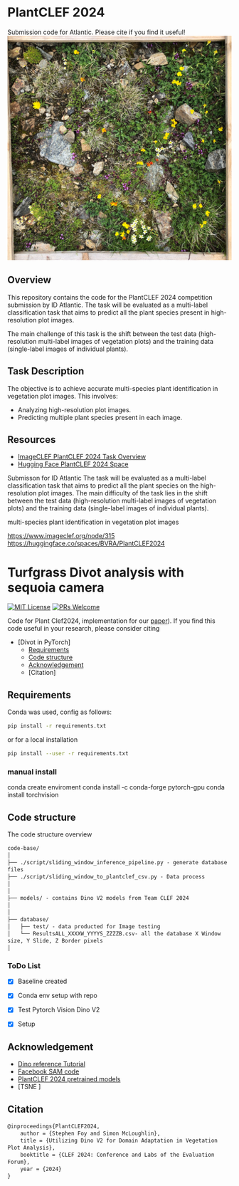 # PlantCLEF 2024

Submission code for Atlantic. Please cite if you find it useful!
<img src="./sample_images/CCC-PPPP-BB-22222222.jpg" name="RGB">

## Overview

This repository contains the code for the PlantCLEF 2024 competition submission by ID Atlantic. The task will be evaluated as a multi-label classification task that aims to predict all the plant species present in high-resolution plot images. 

The main challenge of this task is the shift between the test data (high-resolution multi-label images of vegetation plots) and the training data (single-label images of individual plants).

## Task Description

The objective is to achieve accurate multi-species plant identification in vegetation plot images. This involves:
- Analyzing high-resolution plot images.
- Predicting multiple plant species present in each image.

## Resources

- [ImageCLEF PlantCLEF 2024 Task Overview](https://www.imageclef.org/node/315)
- [Hugging Face PlantCLEF 2024 Space](https://huggingface.co/spaces/BVRA/PlantCLEF2024)


Submisson for ID Atlantic
The task will be evaluated as a multi-label classification task that aims to predict all the plant species on the high-resolution plot images. The main difficulty of the task lies in the shift between the test data (high-resolution multi-label images of vegetation plots) and the training data (single-label images of individual plants).

multi-species plant identification in vegetation plot images

https://www.imageclef.org/node/315
https://huggingface.co/spaces/BVRA/PlantCLEF2024



# Turfgrass Divot analysis with sequoia camera
[![MIT License](https://img.shields.io/badge/license-MIT-green.svg)](https://opensource.org/licenses/MIT) [![PRs Welcome](https://img.shields.io/badge/PRs-welcome-brightgreen.svg?style=flat-square)](http://makeapullrequest.com)



Code for Plant Clef2024,  implementation for our [paper]()).  If you find this code useful in your research, please consider citing

<!-- TOC -->

- [Divot in PyTorch]
  - [Requirements](#requirements)
  - [Code structure](#code-structure)
  - [Acknowledgement](#acknowledgement)
  - [Citation]

<!-- /TOC -->



## Requirements
Conda was used, config as follows:

```bash
pip install -r requirements.txt
```

or for a local installation

```bash
pip install --user -r requirements.txt
```

### manual install 
conda create enviroment
conda install -c conda-forge pytorch-gpu
conda install torchvision


## Code structure
The code structure overview

  ```
  code-base/
  │
  ├── ./script/sliding_window_inference_pipeline.py - generate database files
  ├── ./script/sliding_window_to_plantclef_csv.py - Data process  
  │
  │
  ├── models/ - contains Dino V2 models from Team CLEF 2024
  │
  │
  ├── database/
  │   ├── test/ - data producted for Image testing 
  │   └── ResultsALL_XXXXW_YYYYS_ZZZZB.csv- all the database X Window size, Y Slide, Z Border pixels
  │
  ```
### ToDo List
- [x] Baseline created
- [x] Conda env setup with repo
- [x] Test Pytorch Vision Dino V2 
- [x] Setup 


## Acknowledgement
- [Dino reference Tutorial](https://github.com/facebookresearch/dino)
- [Facebook SAM code ](https://github.com/facebookresearch/segment-anything)
- [PlantCLEF 2024 pretrained models](https://zenodo.org/records/10848263?token=eyJhbGciOiJIUzUxMiJ9.eyJpZCI6Ijk5MmJkMGMyLWM3NDEtNDZiYi04ODIzLWQ3ODE1M2JjOGIyMiIsImRhdGEiOnt9LCJyYW5kb20iOiIwYTQwOGJjY2Q0NmFiYzZjMGRlMWNkNzZmMzk3NjMxZSJ9.MKZoVFGL6jGoI3TUmnFUzTy5nrPzgf12C1RBip--ECABBsipgctxSp5U4HfRsk9rL4FfJM2Q4_vKAYb1z1Z-Zg)
- [TSNE ]


## Citation

    @inproceedings{PlantCLEF2024,
        author = {Stephen Foy and Simon McLoughlin},
        title = {Utilizing Dino V2 for Domain Adaptation in Vegetation Plot Analysis},
        booktitle = {CLEF 2024: Conference and Labs of the Evaluation Forum},
        year = {2024}
    }



